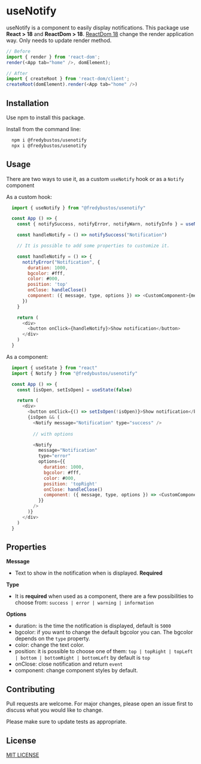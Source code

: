 # useNotify 

useNotify is a component to easily display notifications. 
This package use **React > 18** and **ReactDom > 18**. [ReactDom 18](https://es.reactjs.org/blog/2022/03/08/react-18-upgrade-guide.html) change the render application way. Only needs to update render method.
```js
// Before
import { render } from 'react-dom';
render(<App tab="home" />, domElement);

// After
import { createRoot } from 'react-dom/client';
createRoot(domElement).render(<App tab="home" />)
```

## Installation

Use npm to install this package.

Install from the command line:

```bash
  npm i @fredybustos/usenotify
  npx i @fredybustos/usenotify
```

## Usage

There are two ways to use it, as a custom `useNotify` hook or as a `Notify` component

As a custom hook:
```js
  import { useNotify } from "@fredybustos/usenotify"

  const App () => {
    const { notifySuccess, notifyError, notifyWarn, notifyInfo } = useNotify()

    const handleNotify = () => notifySuccess("Notification")

    // It is possible to add some properties to customize it.

    const handleNotify = () => {
      notifyError("Notification", {
        duration: 1000,
        bgcolor: #fff,
        color: #000,
        position: 'top'
        onClose: handleClose()
        component: ({ message, type, options }) => <CustomComponent>{message}</CustomComponent>
      })
    }

    return (
      <div>
        <button onClick={handleNotify}>Show notification</button>
      </div>
    )
  }  
```

As a component:
```js
  import { useState } from "react"
  import { Notify } from "@fredybustos/usenotify"

  const App () => {
    const [isOpen, setIsOpen] = useState(false)

    return (
      <div>
        <button onClick={() => setIsOpen(!isOpen)}>Show notification</button>
        {isOpen && (
          <Notify message="Notification" type="success" />
          
          // with options

          <Notify 
            message="Notification"
            type="error" 
            options={{
              duration: 1000,
              bgcolor: #fff,
              color: #000,
              position: 'topRight'
              onClose: handleClose()
              component: ({ message, type, options }) => <CustomComponent>{message}</CustomComponent>
            }}
          />
        )}
      </div>
    )
  }  
```

## Properties

**Message**
  - Text to show in the notification when is displayed. **Required**

**Type**
  - It is **required** when used as a component, there are a few possibilities to choose from: `success | error | warning | information`

**Options**
  - duration: is the time the notification is displayed, default is `5000`
  - bgcolor: if you want to change the default bgcolor you can. The bgcolor depends on the `type` property.
  - color: change the text color.
  - position: it is possible to choose one of them: `top | topRight | topLeft | bottom | bottomRight | bottomLeft` by default is `top`
  - onClose: close notification and return `event`
  - component: change component styles by default.

## Contributing

Pull requests are welcome. For major changes, please open an issue first
to discuss what you would like to change.

Please make sure to update tests as appropriate.


## License

[MIT LICENSE](../../main/LICENSE)
